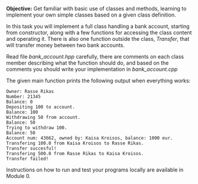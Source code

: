 **Objective:** Get familiar with basic use of classes and methods,
learning to implement your own simple classes based on a given class
definition.

In this task you will implement a full class handling a bank account,
starting from constructor, along with a few functions for accessing
the class content and operating it. There is also one function outside
the class, *Transfer*, that will transfer money between two bank
accounts.

Read file *bank_account.hpp* carefully, there are comments on each
class member describing what the function should do, and based on the
comments you should write your implementation in *bank_account.cpp*

The given main function prints the following output when everything works:

    Owner: Rasse Rikas
    Number: 21345
    Balance: 0
    Depositing 100 to account.
    Balance: 100
    Withdrawing 50 from account.
    Balance: 50
    Trying to withdraw 100.
    Balance: 50
    Account num: 43662, owned by: Kaisa Kroisos, balance: 1000 eur.
    Transfering 100.0 from Kaisa Kroisos to Rasse Rikas.
    Transfer succesful!
    Transfering 500.0 from Rasse Rikas to Kaisa Kroisos.
    Transfer failed!

Instructions on how to run and test your programs locally are available
in Module 0.
